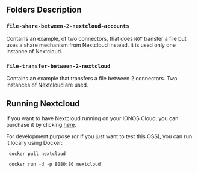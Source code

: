 ## Folders Description

### `file-share-between-2-nextcloud-accounts`
Contains an example, of two connectors, that does `NOT` transfer a file but uses a share mechanism from Nextcloud instead. It is used only one instance of Nextcloud.

### `file-transfer-between-2-nextcloud`
Contains an example that transfers a file between 2 connectors. Two instances of Nextcloud are used.

## Running Nextcloud
If you want to have Nextcloud running on your IONOS Cloud, you can purchase it by clicking [here](https://www.ionos.de/cloud/cloud-apps/nextcloud?ar=1). 

For development purpose (or if you just want to test this OSS), you can run it locally using Docker:

```
 docker pull nextcloud

 docker run -d -p 8080:80 nextcloud
```
